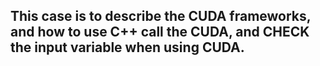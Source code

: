 ## This case is to describe the CUDA frameworks, and how to use C++ call the CUDA, and CHECK the input variable when using CUDA.
